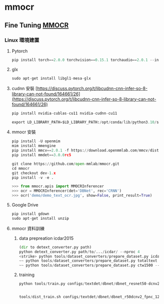 # mmocr
Fine Tuning [MMOCR](https://github.com/open-mmlab/mmocr)
---

### Linux 環境建置
1. Pytorch
    
    ```python
    pip install torch==2.0.0 torchvision==0.15.1 torchaudio==2.0.1 --index-url https://download.pytorch.org/whl/cu118
    ```
2. glx
    
    ```python
    sudo apt-get install libgl1-mesa-glx
    ```
    
3. cudnn 安裝  [https://discuss.pytorch.org/t/libcudnn-cnn-infer-so-8-library-can-not-found/164661/26](https://discuss.pytorch.org/t/libcudnn-cnn-infer-so-8-library-can-not-found/164661/26)
    
    ```python
    pip install nvidia-cublas-cu11 nvidia-cudnn-cu11
    
    export LD_LIBRARY_PATH=$LD_LIBRARY_PATH:/opt/conda/lib/python3.10/site-packages/nvidia/cublas/lib:/opt/conda/lib/python3.10/site-packages/nvidia/cudnn/lib
    ```
    
4. mmocr 安裝
    
    ```python
    pip install -U openmim
    mim install mmengine
    pip install mmcv==2.0.1 -f https://download.openmmlab.com/mmcv/dist/cu118/torch2.0/index.html
    pip install mmdet==3.0.0rc5
    
    ```
    
    ```python
    git clone https://github.com/open-mmlab/mmocr.git
    cd mmocr
    git checkout dev-1.x
    pip install -v -e .
    
    >>> from mmocr.apis import MMOCRInferencer
    >>> ocr = MMOCRInferencer(det='DBNet', rec='CRNN')
    >>> ocr('demo/demo_text_ocr.jpg', show=False, print_result=True)
    ```
    
5. Google Drive
    
    ```python
    pip install gdown
    sudo apt-get install unzip
    ```
    
6. mmocr  資料訓練
    1. data prepreation icdar2015
        
        ```python
        (dir to detext_converter.py path)
        python detext_converter.py path/to/.../icdar/ --nproc 4
        <strike> python tools/dataset_converters/prepare_dataset.py icdar2015 --task textdet <strike>
        ~~ python tools/dataset_converters/prepare_dataset.py totaltext --task textdet ~~
        ~~ python tools/dataset_converters/prepare_dataset.py ctw1500 --task textdet ~~
        ```
        
    2. training
        
        ```python
        python tools/train.py configs/textdet/dbnet/dbnet_resnet50-dcnv2_fpnc_1200e_icdar2015.py --work-dir dbnet/ --amp
        ```
        
        ```python
        
        tools/dist_train.sh configs/textdet/dbnet/dbnet_r50dcnv2_fpnc_1200e_icdar2015.py 8
        ```
